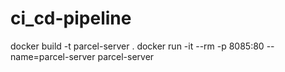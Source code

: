 # ci_cd-pipeline

docker build -t parcel-server .
docker run -it --rm -p 8085:80 --name=parcel-server parcel-server